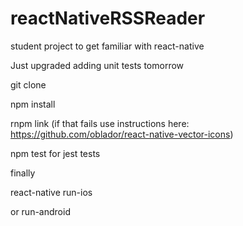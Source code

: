 # reactNativeRSSReader
student project to get familiar with react-native

Just upgraded adding unit tests tomorrow

git clone

npm install

rnpm link (if that fails use instructions here: https://github.com/oblador/react-native-vector-icons)

npm test for jest tests

finally

react-native run-ios

or run-android


